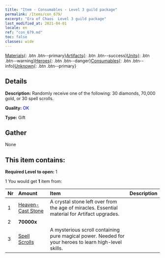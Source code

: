 ```yaml
---
title: "Item - Consumables - Level 3 guild package"
permalink: /Items/con_679/
excerpt: "Era of Chaos  Level 3 guild package"
last_modified_at: 2021-04-01
locale: en
ref: "con_679.md"
toc: false
classes: wide
---
```

 [Materials](/Items/){: .btn .btn--primary}[Artifacts](/Items/Artifacts/){: .btn .btn--success}[Units](/Items/Units/){: .btn .btn--warning}[Heroes](/Items/Heroes/){: .btn .btn--danger}[Consumables](/Items/Consumables/){: .btn .btn--info}[Unknown](/Items/Unknown/){: .btn .btn--primary}

## Details
 **Description:** Randomly receive one of the following: 30 diamonds, 70,000 gold, or 30 spell scrolls.

 **Quality:** <span style="color: #0000CD">OK</span>

 **Type:** Gift

## Gather

  None

## This item contains:

 **Required Level to open:** 1

 1 You would get **1** item  from:

  | Nr | Amount |     Item    | Description |
  |:---|:-------|:------------|:-----------:|
  | 1 | [Heaven-Cast Stone](/Items/art_188/) | A crystal stone left over from the age of miracles. Essential material for Artifact upgrades. | 
  | 2 |  **70000x** | <i class="fas fa-coins"/> |  | 
  | 3 | [Spell Scrolls](/Items/con_694/) | A mysterious scroll containing pure magical power. Needed for your heroes to learn high-level skills. | 
